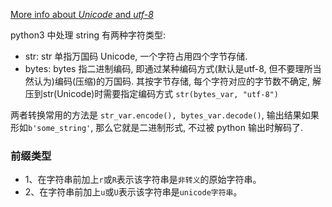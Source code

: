 [More info about *Unicode* and *utf-8*](obsidian://open?vault=OOS&file=Hardware%26Convention%2FUnicode%20%E5%92%8C%20UTF-8%20%E4%B9%8B%E9%97%B4%E7%9A%84%E5%85%B3%E7%B3%BB)

python3 中处理 string 有两种字符类型:
- str: str 单指万国码 Unicode, 一个字符占用四个字节存储.
- bytes: bytes 指二进制编码, 即通过某种编码方式(默认是utf-8, 但不要理所当然认为)编码(压缩)的万国码. 其按字节存储, 每个字符对应的字节数不确定, 解压到str(Unicode)时需要指定编码方式 `str(bytes_var, "utf-8")`

两者转换常用的方法是 `str_var.encode(), bytes_var.decode()`, 输出结果如果形如`b'some_string'`, 那么它就是二进制形式, 不过被 python 输出时解码了.

### 前缀类型

-   1、在字符串前加上`r`或`R`表示该字符串是`非转义`的原始字符串。
-   2、在字符串前加上`u`或`U`表示该字符串是`unicode字符串`。